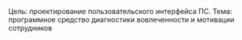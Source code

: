 Цель: проектирование пользовательского интерфейса ПС.
Тема: программное средство диагностики вовлеченности и мотивации сотрудников

